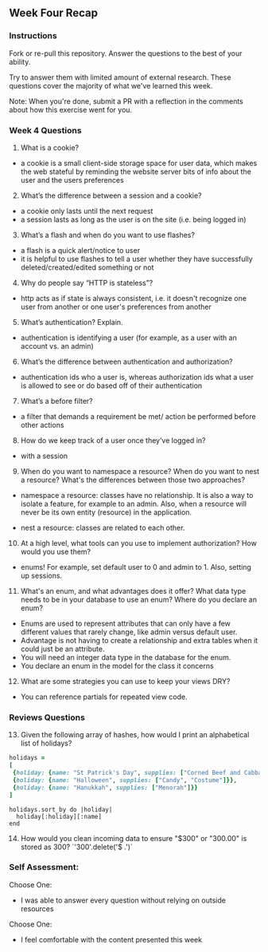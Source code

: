 ## Week Four Recap

### Instructions
Fork or re-pull this repository. Answer the questions to the best of your ability.

Try to answer them with limited amount of external research. These questions cover the majority of what we've learned this week.

Note: When you're done, submit a PR with a reflection in the comments about how this exercise went for you.

### Week 4 Questions

1. What is a cookie?
* a cookie is a small client-side storage space for user data, which makes the web stateful by reminding the website server bits of info about the user and the users preferences

2. What’s the difference between a session and a cookie?
* a cookie only lasts until the next request
* a session lasts as long as the user is on the site (i.e. being logged in)

3. What’s a flash and when do you want to use flashes?
* a flash is a quick alert/notice to user
* it is helpful to use flashes to tell a user whether they have successfully
deleted/created/edited something or not

4. Why do people say “HTTP is stateless”?
* http acts as if state is always consistent, i.e. it doesn't recognize one user from
another or one user's preferences from another

5. What’s authentication? Explain.
* authentication is identifying a user (for example, as a user with an account vs. an admin)

6. What’s the difference between authentication and authorization?
* authentication ids who a user is, whereas authorization ids what a user is allowed to see or do based off of their authentication

7. What’s a before filter?
* a filter that demands a requirement be met/ action be performed before other actions

8. How do we keep track of a user once they’ve logged in?
* with a session

9. When do you want to namespace a resource? When do you want to nest a resource? What's the differences between those two approaches?
* namespace a resource:
classes have no relationship. It is also a way to isolate a feature, for example to an admin. Also, when a resource will never be its own entity (resource) in the application.

* nest a resource:
classes are related to each other.

10. At a high level, what tools can you use to implement authorization? How would you use them?
* enums! For example, set default user to 0 and admin to 1. Also, setting up sessions.

11. What's an enum, and what advantages does it offer? What data type needs to be in your database to use an enum? Where do you declare an enum?
* Enums are used to represent attributes that can only have a few different values that rarely change, like admin versus default user.
* Advantage is not having to create a relationship and extra tables when it could just be an attribute.
* You will need an integer data type in the database for the enum.
* You declare an enum in the model for the class it concerns

12. What are some strategies you can use to keep your views DRY?
* You can reference partials for repeated view code.

### Reviews Questions
13. Given the following array of hashes, how would I print an alphabetical list of holidays?
```ruby
holidays =
[
 {holiday: {name: "St Patrick's Day", supplies: ["Corned Beef and Cabbage"]}},
 {holiday: {name: "Halloween", supplies: ["Candy", "Costume"]}},
 {holiday: {name: "Hanukkah", supplies: ["Menorah"]}}
]
```
```
holidays.sort_by do |holiday|
  holiday[:holiday][:name]
end
```  

14. How would you clean incoming data to ensure "$300" or "300.00" is stored as 300?
`'300'.delete('$ .')`

### Self Assessment:
Choose One:
* I was able to answer every question without relying on outside resources

Choose One:
* I feel comfortable with the content presented this week
